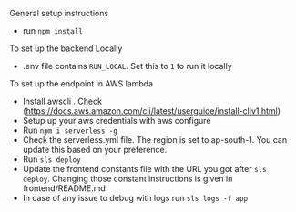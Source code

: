 General setup instructions
- run `npm install`

To set up the backend Locally
- .env file contains `RUN_LOCAL`. Set this to `1` to run it locally
    

To set up the endpoint in AWS lambda

- Install awscli . Check (https://docs.aws.amazon.com/cli/latest/userguide/install-cliv1.html)
- Setup up your aws credentials with aws configure
- Run `npm i serverless -g`
- Check the serverless.yml file. The region is set to ap-south-1. You can update this based on your preference.
- Run `sls deploy`
- Update the frontend constants file with the URL you got after `sls deploy`. Changing those constant instructions is given in frontend/README.md
- In case of any issue to debug with logs run `sls logs -f app`




